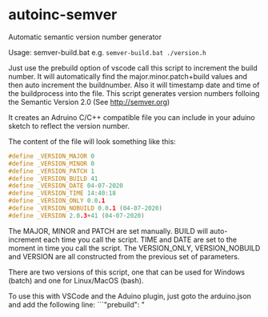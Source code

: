 # autoinc-semver
Automatic semantic version number generator

Usage: semver-build.bat e.g. ```semver-build.bat ./version.h```

Just use the prebuild option of vscode call this script to increment the build number. 
It will automatically find the major.minor.patch+build values and then auto increment the buildnumber. 
Also it will timestamp date and time of the buildprocess into the file.
This script generates version numbers folloing the Semantic Version 2.0 (See http://semver.org)

It creates an Adruino C/C++ compatible file you can include in your aduino sketch to reflect the version number.

The content of the file will look something like this: 
```C
#define _VERSION_MAJOR 0 
#define _VERSION_MINOR 0
#define _VERSION_PATCH 1 
#define _VERSION_BUILD 41 
#define _VERSION_DATE 04-07-2020 
#define _VERSION_TIME 14:40:18 
#define _VERSION_ONLY 0.0.1 
#define _VERSION_NOBUILD 0.0.1 (04-07-2020) 
#define _VERSION 2.0.3+41 (04-07-2020)
```

The MAJOR, MINOR and PATCH are set manually. BUILD will auto-increment each time you call the script. TIME and DATE are set to the moment in time you call the script. The VERSION_ONLY, VERSION_NOBUILD and VERSION are all constructed from the previous set of parameters. 

There are two versions of this script, one that can be used for Windows (batch) and one for Linux/MacOS (bash). 

To use this with VSCode and the Aduino plugin, just goto the arduino.json and add the following line:
```"prebuild": "<script path>/semver-incr-build ./version.h"````

How to use the Arduino IDE the pre-build hooks, [read this Arduino documentation](https://arduino.github.io/arduino-cli/platform-specification/#pre-and-post-build-hooks-since-arduino-ide-165). And [this topic](https://forum.arduino.cc/index.php?topic=586019.0) on the hooks on the forum. 

Change the script to your needs, it's up to you now.

This script is released to the public domain. Enjoy!
